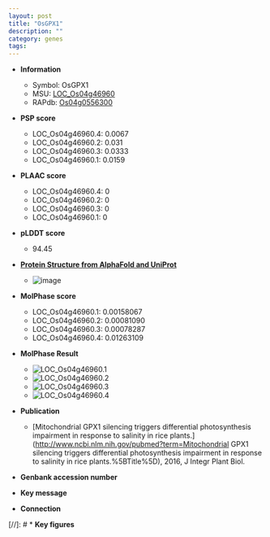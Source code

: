 ```yaml
---
layout: post
title: "OsGPX1"
description: ""
category: genes
tags: 
---
```


* **Information**  
    + Symbol: OsGPX1  
    + MSU: [LOC_Os04g46960](http://rice.plantbiology.msu.edu/cgi-bin/ORF_infopage.cgi?orf=LOC_Os04g46960)  
    + RAPdb: [Os04g0556300](http://rapdb.dna.affrc.go.jp/viewer/gbrowse_details/irgsp1?name=Os04g0556300)  

* **PSP score**  
    + LOC_Os04g46960.4: 0.0067 
    + LOC_Os04g46960.2: 0.031 
    + LOC_Os04g46960.3: 0.0333 
    + LOC_Os04g46960.1: 0.0159 

* **PLAAC score**  
    + LOC_Os04g46960.4: 0 
    + LOC_Os04g46960.2: 0 
    + LOC_Os04g46960.3: 0 
    + LOC_Os04g46960.1: 0 

* **pLDDT score**
    + 94.45

* **[Protein Structure from AlphaFold and UniProt](https://www.uniprot.org/uniprotkb/Q0JB49/entry#structure)**
    + ![image](https://ricepsp.github.io/images/Q0/AF-Q0JB49-F1.png)

* **MolPhase score**
    + LOC_Os04g46960.1: 0.00158067
    + LOC_Os04g46960.2: 0.00081090
    + LOC_Os04g46960.3: 0.00078287
    + LOC_Os04g46960.4: 0.01263109

* **MolPhase Result**
    + ![LOC_Os04g46960.1](https://304243504.github.io/Pictures/LOC_Os04g/LOC_Os04g46960.1.png)
    + ![LOC_Os04g46960.2](https://304243504.github.io/Pictures/LOC_Os04g/LOC_Os04g46960.2.png)
    + ![LOC_Os04g46960.3](https://304243504.github.io/Pictures/LOC_Os04g/LOC_Os04g46960.3.png)
    + ![LOC_Os04g46960.4](https://304243504.github.io/Pictures/LOC_Os04g/LOC_Os04g46960.4.png)

* **Publication**  
    + [Mitochondrial GPX1 silencing triggers differential photosynthesis impairment in response to salinity in rice plants.](http://www.ncbi.nlm.nih.gov/pubmed?term=Mitochondrial GPX1 silencing triggers differential photosynthesis impairment in response to salinity in rice plants.%5BTitle%5D), 2016, J Integr Plant Biol.

* **Genbank accession number**  

* **Key message**  

* **Connection**  

[//]: # * **Key figures**  



